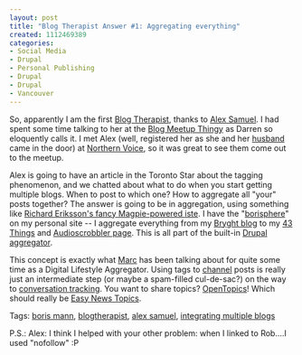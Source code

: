 ```yaml
--- 
layout: post
title: "Blog Therapist Answer #1: Aggregating everything"
created: 1112469389
categories: 
- Social Media
- Drupal
- Personal Publishing
- Drupal
- Drupal
- Vancouver
---
```


<p>So, apparently I am the first <a href="http://www.blogtherapist.com">Blog Therapist</a>, thanks to <a href="http://alexandrasamuel.com/blog/?p=52">Alex Samuel</a>. I had spent some time talking to her at the <a href="http://www.darrenbarefoot.com/archives/002520.html">Blog Meetup Thingy</a> as Darren so eloquently calls it. I met Alex (well, registered her as she and her <a href="http://www.robcottingham.ca/roblog/index.php" rel="nofollow">husband</a> came in the door) at <a href="http://www.northernvoice.ca">Northern Voice</a>, so it was great to see them come out to the meetup.</p>

<p>Alex is going to have an article in the Toronto Star about the tagging phenomenon, and we chatted about what to do when you start getting multiple blogs. When to post to which one? How to aggregate all &quot;your&quot; posts together? The answer is going to be in aggregation, using something like <a href="http://www.justagwailo.com">Richard Eriksson's fancy Magpie-powered iste</a>. I have the &quot;<a href="http://personal.bmannconsulting.com/borisphere">borisphere</a>&quot; on my personal site -- I aggregate everything from my <a href="http://www.bryght.com/blog/boris-mann">Bryght blog</a> to my <a href="http://www.43things.com/people/view/bmann">43 Things</a> and <a href="http://www.audioscrobbler.com/user/bmann/">Audioscrobbler page</a>. This is all part of the built-in <a href="http://support.bryght.com/adminguide/aggregator">Drupal aggregator</a>.</p>

<p>This concept is exactly what <a href="http://marc.blogs.it">Marc</a> has been talking about for quite some time as a Digital Lifestyle Aggregator. Using tags to <a href="http://www.technorati.com/tag/boris+mann">channel</a> posts is really just an intermediate step (or maybe a spam-filled cul-de-sac?) on the way to <a href="http://radio.weblogs.com/0001011/2005/04/01.html#a9793">conversation tracking</a>. You want to share topics? <a href="http://marc.blogs.it/archives/2005/03/opentopics.html">OpenTopics</a>! Which should really be <a href="http://matt.blogs.it/specs/ENT/1.0/">Easy News Topics</a>.</p>

<p>Tags: <a rel="tag" href="http://www.bmannconsulting.com">boris mann</a>, <a rel="tag" href="http://www.blogtherapist.com">blogtherapist</a>, <a rel="tag" href="http://alexandrasamuel.com/">alex samuel</a>, <a rel="tag" href="http://alexandrasamuel.com/blog/?p=52">integrating multiple blogs</a></p>
<!--break-->
<p>P.S.: Alex: I think I helped with your other problem: when I linked to Rob....I used &quot;nofollow&quot; :P</p>

